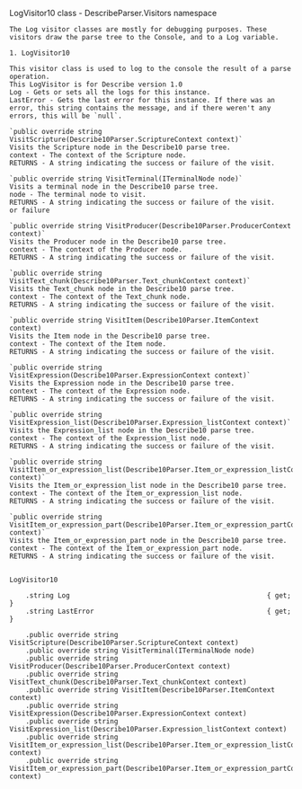 LogVisitor10 class - DescribeParser.Visitors namespace

	The Log visitor classes are mostly for debugging purposes. These visitors draw the parse tree to the Console, and to a Log variable.
	
	1. LogVisitor10
	
	This visitor class is used to log to the console the result of a parse operation. 
	This LogVisitor is for Describe version 1.0
	Log - Gets or sets all the logs for this instance.
	LastError - Gets the last error for this instance. If there was an error, this string contains the message, and if there weren't any errors, this will be `null`.

	`public override string VisitScripture(Describe10Parser.ScriptureContext context)`
	Visits the Scripture node in the Describe10 parse tree.
	context - The context of the Scripture node.
	RETURNS - A string indicating the success or failure of the visit.
	
	`public override string VisitTerminal(ITerminalNode node)`
	Visits a terminal node in the Describe10 parse tree.
	node - The terminal node to visit.
	RETURNS - A string indicating the success or failure of the visit.
	or failure 
	
	`public override string VisitProducer(Describe10Parser.ProducerContext context)`
	Visits the Producer node in the Describe10 parse tree.
	context - The context of the Producer node.
	RETURNS - A string indicating the success or failure of the visit.
	
	`public override string VisitText_chunk(Describe10Parser.Text_chunkContext context)`
	Visits the Text_chunk node in the Describe10 parse tree.
	context - The context of the Text_chunk node.
	RETURNS - A string indicating the success or failure of the visit.
	
	`public override string VisitItem(Describe10Parser.ItemContext context)
	Visits the Item node in the Describe10 parse tree.
	context - The context of the Item node.
	RETURNS - A string indicating the success or failure of the visit.
	
	`public override string VisitExpression(Describe10Parser.ExpressionContext context)`
	Visits the Expression node in the Describe10 parse tree.
	context - The context of the Expression node.
	RETURNS - A string indicating the success or failure of the visit.
	
	`public override string VisitExpression_list(Describe10Parser.Expression_listContext context)`
	Visits the Expression_list node in the Describe10 parse tree.
	context - The context of the Expression_list node.
	RETURNS - A string indicating the success or failure of the visit.
	
	`public override string VisitItem_or_expression_list(Describe10Parser.Item_or_expression_listContext context)`
	Visits the Item_or_expression_list node in the Describe10 parse tree.
	context - The context of the Item_or_expression_list node.
	RETURNS - A string indicating the success or failure of the visit.
	
	`public override string VisitItem_or_expression_part(Describe10Parser.Item_or_expression_partContext context)`
	Visits the Item_or_expression_part node in the Describe10 parse tree.
	context - The context of the Item_or_expression_part node.
	RETURNS - A string indicating the success or failure of the visit.


	LogVisitor10
	
		.string Log 												{ get; }
		.string LastError											{ get; }

		.public override string VisitScripture(Describe10Parser.ScriptureContext context)
		.public override string VisitTerminal(ITerminalNode node)
		.public override string VisitProducer(Describe10Parser.ProducerContext context)
		.public override string VisitText_chunk(Describe10Parser.Text_chunkContext context)
		.public override string VisitItem(Describe10Parser.ItemContext context)
		.public override string VisitExpression(Describe10Parser.ExpressionContext context)
		.public override string VisitExpression_list(Describe10Parser.Expression_listContext context)
		.public override string VisitItem_or_expression_list(Describe10Parser.Item_or_expression_listContext context)
		.public override string VisitItem_or_expression_part(Describe10Parser.Item_or_expression_partContext context)